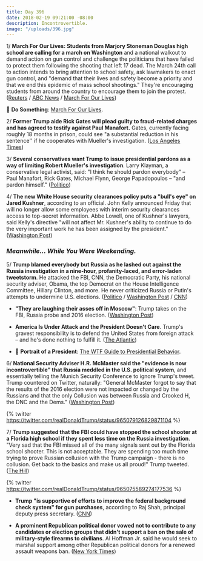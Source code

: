 ```yaml
---
title: Day 396
date: 2018-02-19 09:21:00 -08:00
description: Incontrovertible.
image: "/uploads/396.jpg"
---
```


1/ **March For Our Lives: Students from Marjory Stoneman Douglas high school are calling for a march on Washington** and a national walkout to demand action on gun control and challenge the politicians that have failed to protect them following the shooting that left 17 dead. The March 24th call to action intends to bring attention to school safety, ask lawmakers to enact gun control, and "demand that their lives and safety become a priority and that we end this epidemic of mass school shootings." They're encouraging students from around the country to encourage them to join the protest. ([Reuters](https://www.reuters.com/article/us-florida-shooting-students/students-plan-protests-washington-march-to-demand-gun-control-after-mass-shooting-idUSKCN1G20S8) / [ABC News](http://abcnews.go.com/Politics/florida-teen-shooting-survivors-announce-march-washington-demand/story?id=53178265) / [March For Our Lives](https://www.marchforourlives.com/))

🏴 **Do Something**: [March For Our Lives](https://talk.whatthefuckjusthappenedtoday.com/t/march-for-our-lives/2571).  

2/ **Former Trump aide Rick Gates will plead guilty to fraud-related charges and has agreed to testify against Paul Manafort.** Gates, currently facing roughly 18 months in prison, could see "a substantial reduction in his sentence'' if he cooperates with Mueller's investigation. ([Los Angeles Times](http://www.latimes.com/politics/la-na-pol-rick-gates-plea-deal-20180218-story.html))

3/ **Several conservatives want Trump to issue presidential pardons as a way of limiting Robert Mueller's investigation**. Larry Klayman, a conservative legal activist, said: "I think he should pardon everybody" – Paul Manafort, Rick Gates, Michael Flynn, George Papadopoulos – "and pardon himself." ([Politico](https://www.politico.com/story/2018/02/19/trump-russia-pardons-mueller-flynn-417094))

4/ **The new White House security clearances policy puts a "bull's eye" on Jared Kushner**, according to an official. John Kelly announced Friday that will no longer allow some employees with interim security clearances access to top-secret information. Abbe Lowell, one of Kushner's lawyers, said Kelly's directive "will not affect Mr. Kushner's ability to continue to do the very important work he has been assigned by the president." ([Washington Post](https://www.washingtonpost.com/politics/overhaul-of-white-house-security-clearance-process-could-threaten-kushners-access/2018/02/16/09f2dc9e-11b5-11e8-9065-e55346f6de81_story.html))

### *Meanwhile... While You Were Weekending.*

5/ **Trump blamed everybody but Russia as he lashed out against the Russia investigation in a nine-hour, profanity-laced, and error-laden tweetstorm**. He attacked the FBI, CNN, the Democratic Party, his national security adviser, Obama, the top Democrat on the House Intelligence Committee, Hillary Clinton, and more. He never criticized Russia or Putin's attempts to undermine U.S. elections. ([Politico](https://www.politico.com/story/2018/02/18/trump-twitter-mueller-fbi-russia-scandal-416858) / [Washington Post](https://www.washingtonpost.com/politics/trump-lashes-out-over-russia-probe-in-angry-and-error-laden-tweetstorm/2018/02/18/8224b7de-14ce-11e8-8b08-027a6ccb38eb_story.html) / [CNN](https://www.cnn.com/2018/02/18/politics/trump-blame-fbi-parkland-shooting-russia-investigation/index.html))

* **"They are laughing their asses off in Moscow"**: Trump takes on the FBI, Russia probe and 2016 election. ([Washington Post](https://www.washingtonpost.com/news/politics/wp/2018/02/18/they-are-laughing-their-asses-off-in-moscow-trump-takes-on-the-fbi-russia-probe-and-2016-election/))

* **America Is Under Attack and the President Doesn't Care**. Trump's gravest responsibility is to defend the United States from foreign attack – and he's done nothing to fulfill it. ([The Atlantic](https://www.theatlantic.com/politics/archive/2018/02/america-is-under-attack-and-the-president-doesnt-care/553667/))

* 👑 **Portrait of a President**: [The WTF Guide to Presidential Behavior](https://talk.whatthefuckjusthappenedtoday.com/t/portrait-of-a-president/1465). 

6/ **National Security Adviser H.R. McMaster said the "evidence is now incontrovertible" that Russia meddled in the U.S. political system**, and essentially telling the Munich Security Conference to ignore Trump's tweet. Trump countered on Twitter, naturally: "General McMaster forgot to say that the results of the 2016 election were not impacted or changed by the Russians and that the only Collusion was between Russia and Crooked H, the DNC and the Dems." ([Washington Post](https://www.washingtonpost.com/world/top-us-officials-tell-the-world-to-ignore-trumps-tweets/2018/02/18/bc605236-14a2-11e8-942d-16a950029788_story.html))

{% twitter https://twitter.com/realDonaldTrump/status/965079126829871104 %}

7/ **Trump suggested that the FBI could have stopped the school shooter at a Florida high school if they spent less time on the Russia investigation**. "Very sad that the FBI missed all of the many signals sent out by the Florida school shooter. This is not acceptable. They are spending too much time trying to prove Russian collusion with the Trump campaign - there is no collusion. Get back to the basics and make us all proud!" Trump tweeted. ([The Hill](http://thehill.com/homenews/administration/374423-trump-fbi-spending-too-much-time-trying-to-prove-russian-collusion-to))

{% twitter https://twitter.com/realDonaldTrump/status/965075589274177536 %}

* **Trump "is supportive of efforts to improve the federal background check system" for gun purchases**, according to Raj Shah, principal deputy press secretary. ([CNN](https://www.cnn.com/2018/02/19/politics/trump-background-checks-florida/index.html))

* **A prominent Republican political donor vowed not to contribute to any candidates or election groups that didn't support a ban on the sale of military-style firearms to civilians**. Al Hoffman Jr. said he would seek to marshal support among other Republican political donors for a renewed assault weapons ban. ([New York Times](https://www.nytimes.com/2018/02/17/us/prominent-republican-donor-issues-ultimatum-on-assault-weapons.html))